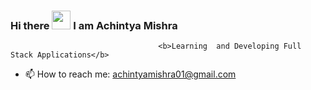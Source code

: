 ### Hi there <img src="https://raw.githubusercontent.com/MartinHeinz/MartinHeinz/master/wave.gif" width="30px"> I am Achintya Mishra
                                     <b>Learning  and Developing Full Stack Applications</b> 
- 📫 How to reach me: achintyamishra01@gmail.com
<!--
**achintyamishra01/achintyamishra01** is a ✨ _special_ ✨ repository because its `README.md` (this file) appears on your GitHub profile.

Here are some ideas to get you started:

- 🔭 I’m currently working on ...
- 🌱 I’m currently learning ...
- 👯 I’m looking to collaborate on ...
- 🤔 I’m looking for help with ...
- 💬 Ask me about ...

- 😄 Pronouns: ...
- ⚡ Fun fact: ...
-->
